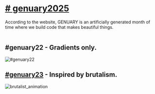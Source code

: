 # [# genuary2025](https://genuary.art/)</br>
According to the website, GENUARY is an artificially generated month of time where we build code that makes beautiful things.</br></br>

## #genuary22 - Gradients only.
![#genuary22](https://github.com/user-attachments/assets/574a6327-5e36-4dbf-8805-b20d9af6105d)

## [#genuary23](https://github.com/sndaba/genuary2025/tree/main/%23genuray23) - Inspired by brutalism.
![brutalist_animation](https://github.com/user-attachments/assets/74becc94-4cb4-48aa-9d35-c86b6e64e8d2)
